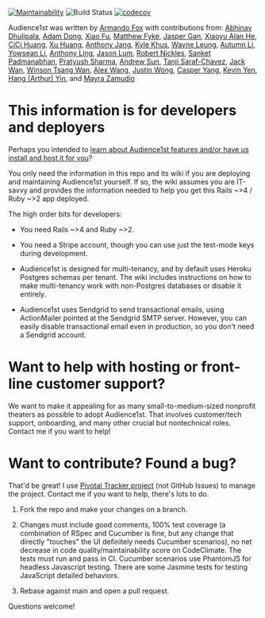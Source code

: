 [![Maintainability](https://api.codeclimate.com/v1/badges/f023aeddae42d2da37ba/maintainability)](https://codeclimate.com/github/armandofox/audience1st/maintainability)
![Build Status](https://github.com/armandofox/audience1st/actions/workflows/ci.yml/badge.svg)
[![codecov](https://codecov.io/gh/armandofox/audience1st/graph/badge.svg?token=z1QZ33cB0M)](https://codecov.io/gh/armandofox/audience1st)

Audience1st was written by [Armando Fox](https://github.com/armandofox) with contributions from:
[Abhinav Dhulipala](https://github.com/abhinavDhulipala),
[Adam Dong](https://github.com/adam2451),
[Xiao Fu](https://github.com/fxdawnn),
[Matthew Fyke](https://github.com/mattfyke),
[Jasper Gan](https://github.com/jasgan),
[Xiaoyu Alan He](https://github.com/AlanHe-Xiaoyu),
[CiCi Huang](https://github.com/chengchenghuang),
[Xu Huang](https://github.com/Hexhu),
[Anthony Jang](https://github.com/segfalut),
[Kyle Khus](https://github.com/kkhus5),
[Wayne Leung](https://github.com/WayneLeung12),
[Autumn Li](https://github.com/autumnli11),
[Yowsean Li](https://github.com/yowsean),
[Anthony Ling](https://github.com/Ant1ng2),
[Jason Lum](https://github.com/jayl109),
[Robert Nickles](https://github.com/rnickles),
[Sanket Padmanabhan](https://github.com/sanketq),
[Pratyush Sharma](https://github.com/PratyushSharma14),
[Andrew Sun](https://github.com/andrewsun98),
[Tanji Saraf-Chavez](https://github.com/tsarafchavez),
[Jack Wan](https://github.com/WanNJ),
[Winson Tsang Wan](https://github.com/winsonwan),
[Alex Wang](https://github.com/raisindoc),
[Justin Wong](https://github.com/JustinRWong),
[Casper Yang](https://github.com/cyang2020),
[Kevin Yen](https://github.com/crazyberry7),
[Hang (Arthur) Yin](https://github.com/LoserNoOne),
and
[Mayra Zamudio](https://github.com/MayZamudio)



# This information is for developers and deployers

Perhaps you intended to [learn about Audience1st features and/or have us install and host it for you](https://www.audience1st.com)?

You only need the information in this repo and its wiki if you are
deploying and maintaining Audience1st yourself.  If so, the wiki
assumes you are IT-savvy and provides the information needed to help
you get this Rails ~>4 / Ruby ~>2 app deployed.

The high order bits for developers:

* You need Rails ~>4 and Ruby ~>2.

* You need a Stripe account, though you can use just the test-mode keys during development.

* Audience1st is designed for multi-tenancy, and by default uses
Heroku Postgres schemas per tenant.  The wiki includes instructions on
how to make multi-tenancy work with non-Postgres databases or disable
it entirely.

* Audience1st uses Sendgrid to send transactional emails, using
ActionMailer pointed at the Sendgrid SMTP server.  However, you can
easily disable transactional email even in production, so you don't
need a Sendgrid account.

# Want to help with hosting or front-line customer support?

We want to make it appealing for as many small-to-medium-sized
nonprofit theaters as possible to adopt Audience1st.  That involves
customer/tech support, onboarding, and 
many other crucial but nontechnical roles.  Contact me if you want to
help! 

# Want to contribute?  Found a bug?

That'd be great!  I use [Pivotal Tracker
project](https://pivotaltracker.com/projects/44802)  (not GitHub
Issues) to manage the project.  Contact me if you want to help,
there's lots to do.  

1. Fork the repo and make your changes on a branch.

2. Changes must include good comments, 100% test coverage (a
combination of RSpec and Cucumber is fine, but any change that
directly "touches" the UI definitely needs Cucumber scenarios), no net
decrease in code quality/maintainability score on CodeClimate.  The
tests must run and pass in CI.  Cucumber scenarios use PhantomJS for
headless Javascript testing.  There are some Jasmine tests for testing
JavaScript detailed behaviors.

3. Rebase against main and open a pull request.

Questions welcome!
